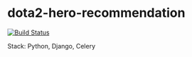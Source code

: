 dota2-hero-recommendation
====
[![Build Status](https://travis-ci.org/c-robin/dota2-hero-recommendation.svg?branch=master)](https://travis-ci.org/c-robin/dota2-hero-recommendation)


Stack: Python, Django, Celery

